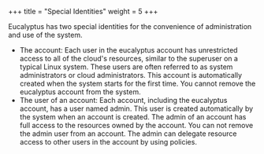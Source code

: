 +++
title = "Special Identities"
weight = 5
+++

Eucalyptus has two special identities for the convenience of administration and use of the system.

* The account: Each user in the eucalyptus account has unrestricted access to all of the cloud's resources, similar to the superuser on a typical Linux system. These users are often referred to as system administrators or cloud administrators. This account is automatically created when the system starts for the first time. You cannot remove the eucalyptus account from the system. 
* The user of an account: Each account, including the eucalyptus account, has a user named admin. This user is created automatically by the system when an account is created. The admin of an account has full access to the resources owned by the account. You can not remove the admin user from an account. The admin can delegate resource access to other users in the account by using policies. 
